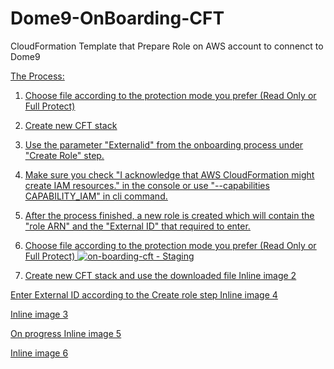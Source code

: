 
# Dome9-OnBoarding-CFT
CloudFormation Template that Prepare Role on AWS account to connenct to Dome9 


<u>The Process:<u>

1. Choose file according to the protection mode you prefer (Read Only or Full Protect)
2. Create new CFT stack
3. Use the parameter "Externalid" from the onboarding process under "Create Role" step.
4. Make sure you check "I acknowledge that AWS CloudFormation might create IAM resources." in the console or use "--capabilities CAPABILITY_IAM" in cli command. 
5. After the process finished, a new role is created which will contain the "role ARN" and the "External ID" that required to enter.

1. Choose file according to the protection mode you prefer (Read Only or Full Protect)
![on-boarding-cft - Staging](https://github.com/Dome9/wiki/blob/master/images/on-boarding-cft.png)

2. Create new CFT stack and use the downloaded file 
Inline image 2

Enter External ID according to the Create role step
Inline image 4

Inline image 3

On progress
Inline image 5


Inline image 6
